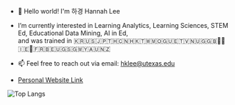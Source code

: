 - 👋 Hello world! I'm 하경 Hannah Lee
- I’m currently interested in Learning Analytics, Learning Sciences, STEM Ed, Educational Data Mining, AI in Ed,  
   and was trained in 🇰🇷🇺🇸🇯🇵🇹🇭🇨🇳🇭🇰🇹🇼🇲🇴🇬🇺🇪🇹🇻🇳🇺🇬🇬🇧🏴󠁧󠁢󠁷󠁬󠁳󠁿🏴󠁧󠁢󠁥󠁮󠁧󠁿🇮🇪🏴󠁧󠁢󠁳󠁣󠁴󠁿🇫🇷🇧🇪🇺🇬🇸🇬🇲🇾🇦🇺🇳🇿
   
- 📫 Feel free to reach out via email: hklee@utexas.edu 

 
- [Personal Website Link](https://www.hakeounghannahlee.com/)


![Top Langs](https://github-readme-stats.vercel.app/api/top-langs/?username=HakeoungLee&layout=compact)

